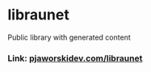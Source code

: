 # libraunet
Public library with generated content

### Link: <a href="https://gerwld.github.io/libraunet/">pjaworskidev.com/libraunet</a>

